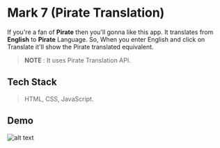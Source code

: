 # Mark 7 (Pirate Translation)
If you're a fan of **Pirate** then you'll gonna like this app.
It translates from **English** to **Pirate** Language.
So, When you enter English and click on Translate it'll show the Pirate translated equivalent.

> **NOTE** : It uses Pirate Translation API.

## Tech Stack
> HTML, CSS, JavaScript.

## Demo
![alt text](https://i.ibb.co/6XTfQfY/Screenshot-2022-09-22-at-3-24-36-PM.png)
